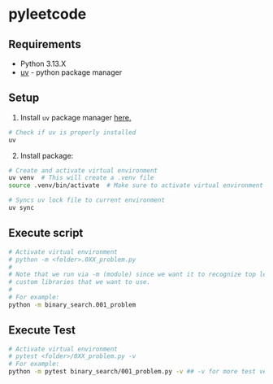 # pyleetcode

## Requirements

- Python 3.13.X
- [uv](https://docs.astral.sh/uv/) - python package manager

## Setup

1. Install `uv` package manager [here.](https://docs.astral.sh/uv/getting-started/installation/)

```sh
# Check if uv is properly installed
uv
```

2. Install package:

```sh
# Create and activate virtual environment
uv venv  # This will create a .venv file
source .venv/bin/activate  # Make sure to activate virtual environment

# Syncs uv lock file to current environment
uv sync
```

## Execute script

```sh
# Activate virtual environment
# python -m <folder>.0XX_problem.py
#
# Note that we run via -m (module) since we want it to recognize top level
# custom libraries that we want to use.
#
# For example:
python -m binary_search.001_problem
```

## Execute Test

```sh
# Activate virtual environment
# pytest <folder>/0XX_problem.py -v
# For example:
python -m pytest binary_search/001_problem.py -v ## -v for more test verbosity
```
